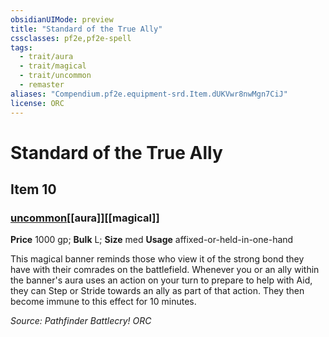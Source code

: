 ```yaml
---
obsidianUIMode: preview
title: "Standard of the True Ally"
cssclasses: pf2e,pf2e-spell
tags:
  - trait/aura
  - trait/magical
  - trait/uncommon
  - remaster
aliases: "Compendium.pf2e.equipment-srd.Item.dUKVwr8nwMgn7CiJ"
license: ORC
---
```

# Standard of the True Ally
## Item 10
### [uncommon](uncommon "Uncommon Rarity Trait")[[aura]][[magical]]


**Price** 1000 gp; 
**Bulk** L; **Size** med
**Usage** affixed-or-held-in-one-hand

This magical banner reminds those who view it of the strong bond they have with their comrades on the battlefield. Whenever you or an ally within the banner's aura uses an action on your turn to prepare to help with Aid, they can Step or Stride towards an ally as part of that action. They then become immune to this effect for 10 minutes.

*Source: Pathfinder Battlecry!*
*ORC*